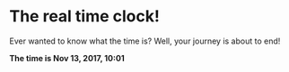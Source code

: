 # The real time clock!

Ever wanted to know what the time is? Well, your journey is about to end!

**The time is Nov 13, 2017, 10:01**